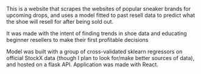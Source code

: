 This is a website that scrapes the websites of popular sneaker brands for upcoming drops, and uses a model fitted to past resell data to predict what the shoe will resell for after being sold out.

It was made with the intent of finding trends in shoe data and educating beginner resellers to make their first profitable decisions

Model was built with a group of cross-validated sklearn regressors on official StockX data (though I plan to look for/make better sources of data), and hosted on a flask API. Application was made with React.
